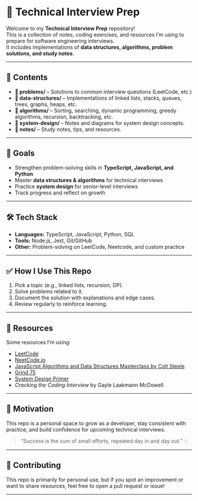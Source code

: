 # 🧩 Technical Interview Prep

Welcome to my **Technical Interview Prep** repository!  
This is a collection of notes, coding exercises, and resources I’m using to prepare for software engineering interviews.  
It includes implementations of **data structures, algorithms, problem solutions, and study notes**.

---

## 📌 Contents
- **📂 problems/** – Solutions to common interview questions (LeetCode, etc.)
- **📂 data-structures/** – Implementations of linked lists, stacks, queues, trees, graphs, heaps, etc.
- **📂 algorithms/** – Sorting, searching, dynamic programming, greedy algorithms, recursion, backtracking, etc.
- **📂 system-design/** – Notes and diagrams for system design concepts.
- **📂 notes/** – Study notes, tips, and resources.

---

## 🚀 Goals
- Strengthen problem-solving skills in **TypeScript, JavaScript, and Python**
- Master **data structures & algorithms** for technical interviews
- Practice **system design** for senior-level interviews
- Track progress and reflect on growth

---

## 🛠️ Tech Stack
- **Languages:** TypeScript, JavaScript, Python, SQL
- **Tools:** Node.js, Jest, Git/GitHub
- **Other:** Problem-solving on LeetCode, Neetcode, and custom practice

---

## ✅ How I Use This Repo
1. Pick a topic (e.g., linked lists, recursion, DP).
2. Solve problems related to it.
3. Document the solution with explanations and edge cases.
4. Review regularly to reinforce learning.

---

## 📖 Resources
Some resources I’m using:
- [LeetCode](https://leetcode.com/)
- [NeetCode.io](https://neetcode.io/)
- [JavaScript Algorithms and Data Structures Masterclass by Colt Steele](https://www.udemy.com/share/101XY23@Gk000OZ9bv1iUIAOlnDuY2CuhInAvM0sQwqvX7a4k0Bbf9lWtqfefo1AasDbstixsA==/)
- [Grind 75](https://www.techinterviewhandbook.org/grind75/)
- [System Design Primer](https://github.com/donnemartin/system-design-primer)
- *Cracking the Coding Interview* by Gayle Laakmann McDowell

---

## 🌟 Motivation
This repo is a personal space to grow as a developer, stay consistent with practice, and build confidence for upcoming technical interviews.  

> “Success is the sum of small efforts, repeated day in and day out.” 💡

---

## 🤝 Contributing
This repo is primarily for personal use, but if you spot an improvement or want to share resources, feel free to open a pull request or issue!

---
